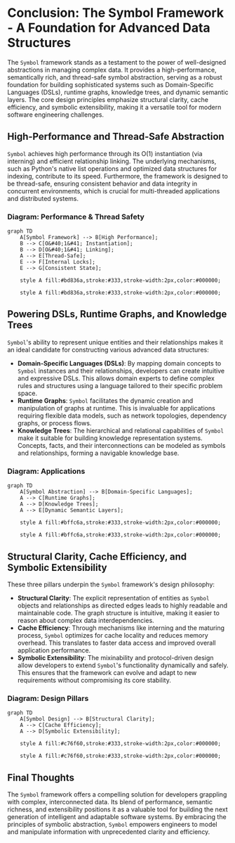 # Conclusion: The Symbol Framework - A Foundation for Advanced Data Structures

The `Symbol` framework stands as a testament to the power of well-designed abstractions in managing complex data. It provides a high-performance, semantically rich, and thread-safe symbol abstraction, serving as a robust foundation for building sophisticated systems such as Domain-Specific Languages &#40;DSLs&#41;, runtime graphs, knowledge trees, and dynamic semantic layers. The core design principles emphasize structural clarity, cache efficiency, and symbolic extensibility, making it a versatile tool for modern software engineering challenges.

## High-Performance and Thread-Safe Abstraction

`Symbol` achieves high performance through its O(1) instantiation &#40;via interning&#41; and efficient relationship linking. The underlying mechanisms, such as Python's native list operations and optimized data structures for indexing, contribute to its speed. Furthermore, the framework is designed to be thread-safe, ensuring consistent behavior and data integrity in concurrent environments, which is crucial for multi-threaded applications and distributed systems.

### Diagram: Performance & Thread Safety
```mermaid
graph TD
    A[Symbol Framework] --> B[High Performance];
    B --> C[O&#40;1&#41; Instantiation];
    B --> D[O&#40;1&#41; Linking];
    A --> E[Thread-Safe];
    E --> F[Internal Locks];
    E --> G[Consistent State];

    style A fill:#bd836a,stroke:#333,stroke-width:2px,color:#000000;

    style A fill:#bd836a,stroke:#333,stroke-width:2px,color:#000000;
```
## Powering DSLs, Runtime Graphs, and Knowledge Trees

`Symbol`'s ability to represent unique entities and their relationships makes it an ideal candidate for constructing various advanced data structures:

-   **Domain-Specific Languages &#40;DSLs&#41;**: By mapping domain concepts to `Symbol` instances and their relationships, developers can create intuitive and expressive DSLs. This allows domain experts to define complex rules and structures using a language tailored to their specific problem space.
-   **Runtime Graphs**: `Symbol` facilitates the dynamic creation and manipulation of graphs at runtime. This is invaluable for applications requiring flexible data models, such as network topologies, dependency graphs, or process flows.
-   **Knowledge Trees**: The hierarchical and relational capabilities of `Symbol` make it suitable for building knowledge representation systems. Concepts, facts, and their interconnections can be modeled as symbols and relationships, forming a navigable knowledge base.

### Diagram: Applications
```mermaid
graph TD
    A[Symbol Abstraction] --> B[Domain-Specific Languages];
    A --> C[Runtime Graphs];
    A --> D[Knowledge Trees];
    A --> E[Dynamic Semantic Layers];

    style A fill:#bffc6a,stroke:#333,stroke-width:2px,color:#000000;

    style A fill:#bffc6a,stroke:#333,stroke-width:2px,color:#000000;
```
## Structural Clarity, Cache Efficiency, and Symbolic Extensibility

These three pillars underpin the `Symbol` framework's design philosophy:

-   **Structural Clarity**: The explicit representation of entities as `Symbol` objects and relationships as directed edges leads to highly readable and maintainable code. The graph structure is intuitive, making it easier to reason about complex data interdependencies.
-   **Cache Efficiency**: Through mechanisms like interning and the maturing process, `Symbol` optimizes for cache locality and reduces memory overhead. This translates to faster data access and improved overall application performance.
-   **Symbolic Extensibility**: The mixinability and protocol-driven design allow developers to extend `Symbol`'s functionality dynamically and safely. This ensures that the framework can evolve and adapt to new requirements without compromising its core stability.

### Diagram: Design Pillars
```mermaid
graph TD
    A[Symbol Design] --> B[Structural Clarity];
    A --> C[Cache Efficiency];
    A --> D[Symbolic Extensibility];

    style A fill:#c76f60,stroke:#333,stroke-width:2px,color:#000000;

    style A fill:#c76f60,stroke:#333,stroke-width:2px,color:#000000;
```
## Final Thoughts

The `Symbol` framework offers a compelling solution for developers grappling with complex, interconnected data. Its blend of performance, semantic richness, and extensibility positions it as a valuable tool for building the next generation of intelligent and adaptable software systems. By embracing the principles of symbolic abstraction, `Symbol` empowers engineers to model and manipulate information with unprecedented clarity and efficiency.
